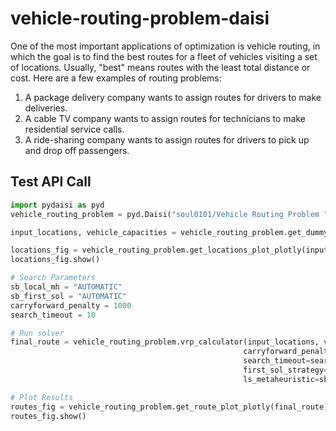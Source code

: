 # vehicle-routing-problem-daisi

One of the most important applications of optimization is vehicle routing, in which the goal is to find the best routes for a fleet of vehicles visiting a set of locations. Usually, "best" means routes with the least total distance or cost. Here are a few examples of routing problems:

1) A package delivery company wants to assign routes for drivers to make deliveries.
2) A cable TV company wants to assign routes for technicians to make residential service calls.
3) A ride-sharing company wants to assign routes for drivers to pick up and drop off passengers.

## Test API Call
``` python
import pydaisi as pyd
vehicle_routing_problem = pyd.Daisi("soul0101/Vehicle Routing Problem ")

input_locations, vehicle_capacities = vehicle_routing_problem.get_dummy_data().value

locations_fig = vehicle_routing_problem.get_locations_plot_plotly(input_locations).value
locations_fig.show()

# Search Parameters
sb_local_mh = "AUTOMATIC"
sb_first_sol = "AUTOMATIC"
carryforward_penalty = 1000
search_timeout = 10

# Run solver
final_route = vehicle_routing_problem.vrp_calculator(input_locations, vehicle_capacities, 
                                                    carryforward_penalty=carryforward_penalty, 
                                                    search_timeout=search_timeout, 
                                                    first_sol_strategy=sb_first_sol, 
                                                    ls_metaheuristic=sb_local_mh).value

# Plot Results
routes_fig = vehicle_routing_problem.get_route_plot_plotly(final_route).value
routes_fig.show()
```
